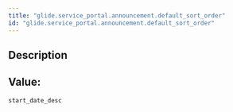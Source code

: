 ```yaml
---
title: "glide.service_portal.announcement.default_sort_order"
id: "glide.service_portal.announcement.default_sort_order"
---
```

## Description



## Value: 
```
start_date_desc
```